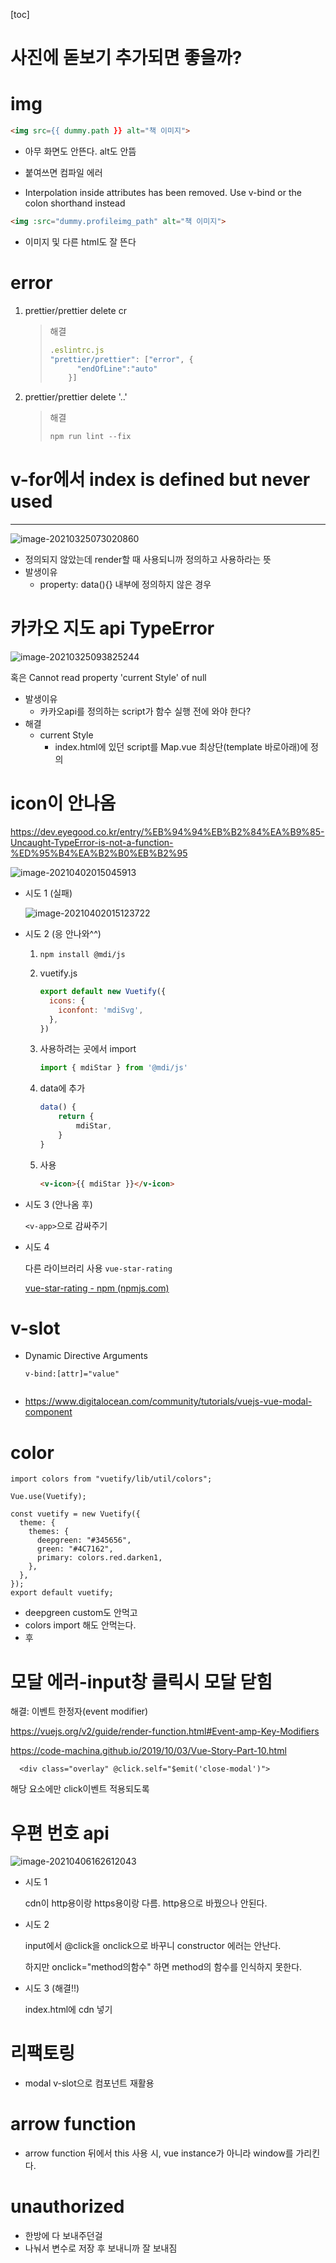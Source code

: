[toc]

# 사진에 돋보기 추가되면 좋을까?

# img

```html
<img src={{ dummy.path }} alt="책 이미지">
```

- 아무 화면도 안뜬다. alt도 안뜸

- 붙여쓰면 컴파일 에러

- Interpolation inside attributes has been removed. Use v-bind or the colon shorthand instead

  

```html
<img :src="dummy.profileimg_path" alt="책 이미지">
```

- 이미지 및 다른 html도 잘 뜬다

# error

1. prettier/prettier delete cr

   > 해결
   >
   > ```js
   > .eslintrc.js    
   > "prettier/prettier": ["error", {
   >       "endOfLine":"auto"
   >     }]
   > ```

2. prettier/prettier delete '..'

   > 해결
   >
   > ```js
   > npm run lint --fix
   > ```
   >
   > 

# v-for에서 index is defined but never used

-------

![image-20210325073020860](vue%EC%97%90%EB%9F%AC.assets/image-20210325073020860.png)

- 정의되지 않았는데 render할 때 사용되니까 정의하고 사용하라는 뜻
- 발생이유
  - property: data(){} 내부에 정의하지 않은 경우

# 카카오 지도 api TypeError

![image-20210325093825244](vue%EC%97%90%EB%9F%AC.assets/image-20210325093825244.png)

혹은 Cannot read property 'current Style' of null

- 발생이유
  - 카카오api를 정의하는 script가 함수 실행 전에 와야 한다?
- 해결
  - current Style
    - index.html에 있던 script를 Map.vue 최상단(template 바로아래)에 정의

# icon이 안나옴

https://dev.eyegood.co.kr/entry/%EB%94%94%EB%B2%84%EA%B9%85-Uncaught-TypeError-is-not-a-function-%ED%95%B4%EA%B2%B0%EB%B2%95

![image-20210402015045913](vue%EC%97%90%EB%9F%AC.assets/image-20210402015045913.png)

- 시도 1 (실패)

  ![image-20210402015123722](vue%EC%97%90%EB%9F%AC.assets/image-20210402015123722.png)

- 시도 2 (응 안나와^^)

  1. `npm install @mdi/js`

  2. vuetify.js

     ```js
     export default new Vuetify({
       icons: {
         iconfont: 'mdiSvg',
       },
     })
     ```

  3. 사용하려는 곳에서 import

     ```js
     import { mdiStar } from '@mdi/js'
     ```

  4. data에 추가

     ```js
     data() { 
         return { 
             mdiStar,
         }
     }
     ```

  5. 사용

     ```html
     <v-icon>{{ mdiStar }}</v-icon>
     ```

- 시도 3 (안나옴 후)

  `<v-app>`으로 감싸주기

- 시도 4

  다른 라이브러리 사용 `vue-star-rating`

  [vue-star-rating - npm (npmjs.com)](https://www.npmjs.com/package/vue-star-rating)

# v-slot

- Dynamic Directive Arguments

  ```vue
  v-bind:[attr]="value"
  ```

  ```vue
  
  ```

- https://www.digitalocean.com/community/tutorials/vuejs-vue-modal-component

# color

```vue
import colors from "vuetify/lib/util/colors";

Vue.use(Vuetify);

const vuetify = new Vuetify({
  theme: {
    themes: {
      deepgreen: "#345656",
      green: "#4C7162",
      primary: colors.red.darken1,
    },
  },
});
export default vuetify;
```

- deepgreen custom도 안먹고
- colors import 해도 안먹는다.
- 후

# 모달 에러-input창 클릭시 모달 닫힘

해결: 이벤트 한정자(event modifier)

https://vuejs.org/v2/guide/render-function.html#Event-amp-Key-Modifiers

https://code-machina.github.io/2019/10/03/Vue-Story-Part-10.html

```vue
  <div class="overlay" @click.self="$emit('close-modal')">
```

해당 요소에만 click이벤트 적용되도록



# 우편 번호 api

![image-20210406162612043](vue%EC%97%90%EB%9F%AC.assets/image-20210406162612043.png)

- 시도 1

  cdn이 http용이랑 https용이랑 다름. http용으로 바꿨으나 안된다.

- 시도 2

  input에서 @click을 onclick으로 바꾸니 constructor 에러는 안난다.

  하지만 onclick="method의함수" 하면 method의 함수를 인식하지 못한다.

- 시도 3 (해결!!)

  index.html에 cdn 넣기

  

  

# 리팩토링

- modal v-slot으로 컴포넌트 재활용

# arrow function

- arrow function 뒤에서 this 사용 시, vue instance가 아니라 window를 가리킨다.

# unauthorized

- 한방에 다 보내주던걸
- 나눠서 변수로 저장 후 보내니까 잘 보내짐